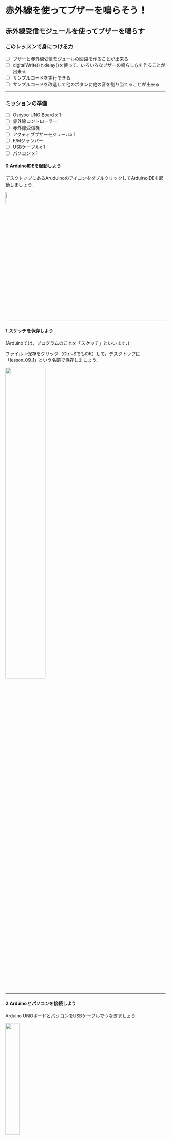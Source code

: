 # 赤外線を使ってブザーを鳴らそう！

## 赤外線受信モジュールを使ってブザーを鳴らす

### このレッスンで身につける力
- [ ] ブザーと赤外線受信モジュールの回路を作ることが出来る
- [ ] digitalWrite()とdelay()を使って、いろいろなブザーの鳴らし方を作ることが出来る
- [ ] サンプルコードを実行できる
- [ ] サンプルコードを改造して他のボタンに他の音を割り当てることが出来る

---

### ミッションの準備
- [ ] Osoyoo UNO Board x 1
- [ ] 赤外線コントローラー
- [ ] 赤外線受信機
- [ ] アクティブブザーモジュールx 1
- [ ] F/Mジャンパー
- [ ] USBケーブルx 1
- [ ] パソコン x 1

#### 0.ArduinoIDEを起動しよう

デスクトップにあるAruduinoのアイコンをダブルクリックしてArduinoIDEを起動しましょう．

<img src="image/ArduinoIDE_icon.png" width="10%">

---

#### 1.スケッチを保存しよう

(Arduinoでは，プログラムのことを「スケッチ」といいます．)

ファイル→保存をクリック（Ctrl+SでもOK）して，デスクトップに「lesson_09_1」という名前で保存しましょう．

<img src="image/ArduinoIDE_save.png" width="50%">

---
#### 2.Arduinoとパソコンを接続しよう

Arduino UNOボードとパソコンをUSBケーブルでつなぎましょう．

<img src="image/Arduino_USBcable.png" width="30%">

【注意】USBを抜き差しするときは向きを確認して，ていねいにあつかうこと．

USBを差したら，ArduinoIDEでボードとシリアルポートを指定しましょう．　　

ツール→ボードをクリックして、Arduino/Genuino UNOをクリックしましょう。　　

次にツール→シリアルポートをクリックして，「COM～（Arduino UNO）」となっているものをクリックしましょう．（COM～の数字は毎回変わります．）

<img src="image/ArduinoIDE_port_setting.png" width="100%">

---
## ミッションチャレンジ
### ブザーと赤外線受信モジュールの回路を作ろう！
![1](image/1.png)
画像のように回路同士をF/Mジャンパーで接続しよう！
 - [ ] 回路が作れたらチェック！

### digitalWrite()とdelay()を使って、いろいろなブザーの鳴らし方を作ろう！
```C++
const int buzzerPin = 13;//13ピンをブザーに割り当て

void setup() {
    pinMode(buzzerPin,OUTPUT);//ブザーのピン番号を出力に設定
}

void loop() {
    digitalWrite(buzzerPin,LOW);//ブザーのビーブ音（低音）
    delay(1000);                 //200ms待機
    digitalWrite(buzzerPin,HIGH);//ブザーを停止
    delay(1000);                 //200ms待機
}
```
上のプログラムをコピーして実行してみよう！ブザーから音が鳴るよ。
似たプログラムを見たことがないかな？実はLEDを光らせる時と同じプログラムでブザーで音を鳴らすことができるんだ。
>**やってみよう**<br>
>ブザーが鳴る時間を500msにしてみよう！
- [ ] ブザーを鳴らせたらチェック！
- [ ] 鳴る時間を変更できたらチェック！

### サンプルコードを実行しよう！
```C++
#include <IRremote.h>
const int irReceiverPin =3; //受信モジュールのSIGはpin3
const int buzzerPin = 13;//13ピンをブザーに接続します
IRrecv irrecv(irReceiverPin); //IRrecv タイプの変数を作成します
decode_results results;
void setup()
{
  pinMode(buzzerPin,OUTPUT);//ブザーピンを出力として設定します
  digitalWrite(buzzerPin,HIGH);
  Serial.begin(9600);//irrecvを初期化します。
  irrecv.enableIRIn(); // ir受信機モジュールを有効にする
}
void loop() 
{
  if (irrecv.decode(&results)) //赤外線受信モジュールの受信データ
  { 
    Serial.print("irCode: "); //"irCode: "を送信する出力
    Serial.print(results.value, HEX); //値を16進数で出力します
    Serial.print(", bits: "); //" , bits: " を送信する
    Serial.println(results.bits); //bitsを結果に出力する
    irrecv.resume(); // Receive the next value 
  } 

  if(results.value == 0xFF38C7)//「OK」ボタンを押すと、受信モジュールは0xFF38C7を受信します
  {
    digitalWrite(buzzerPin,LOW);//ブザーのビーブ音（低音）
  }
  else
  {
    digitalWrite(buzzerPin,HIGH);//stop beep
  }
    delay(400); //delay 400ms
}

```
このプログラムを空のスケッチにコピー&ペーストしよう！
アップロードが完了後に数秒間待ってからOKボタンを押すとブザーが鳴り続けるよ。止めたかったら他のボタンを押してね。
 - [ ] サンプルプログラムが実行できたらチェック

### サンプルコードを改造して他のボタンに他の音を割り当てよう！
OKボタンの他にも音を割り当てられるよ。

1. ![serial_monitor_button.png](image/serial_monitor_button.png) を押してシリアルモニターから各ボタンの信号を読み取ってみよう。
2. サンプルコードのOKボタンの信号を読み取った信号に書き換えてみよう。
```C++
if(results.value == 0x{ここに読み取った信号を入力})//「OK」ボタンを押すと、受信モジュールは0xFF38C7を受信します
  {
    digitalWrite(buzzerPin,LOW);//ブザーのビーブ音（低音）
  }
  else
  {
    digitalWrite(buzzerPin,HIGH);//stop beep
  }
```


**出来たらチェック**
- [ ] 他のボタンにも音を割り当てられる


---
### まとめ
- **ブザー** :音が出る素子
- `digitalwrite(buzerPin,LOW);` : 音が出るプログラム

### 出来たことをチェックしよう
- [ ] ブザーと赤外線受信モジュールの回路を作ることが出来る
- [ ] digitalWrite()とdelay()を使って、いろいろなブザーの鳴らし方を作ることが出来る
- [ ] サンプルコードを実行できる
- [ ] サンプルコードを改造して他のボタンに他の音を割り当てることが出来る